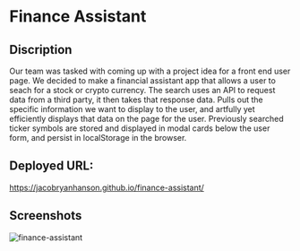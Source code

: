 # Finance Assistant

## Discription
Our team was tasked with coming up with a project idea for a front end user page. We decided to make a financial assistant app
that allows a user to seach for a stock or crypto currency. The search uses an API to request data from a third party, it then takes that 
response data. Pulls out the specific information we want to display to the user, and artfully yet efficiently displays that data on the page for the user. Previously searched ticker symbols are stored and displayed in modal cards below the user form, and persist in localStorage in the browser.

## Deployed URL:
https://jacobryanhanson.github.io/finance-assistant/

## Screenshots
![finance-assistant](https://user-images.githubusercontent.com/89164466/137236307-a38800d1-c1fd-4593-a13f-7898b7ac480c.png)
